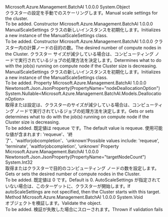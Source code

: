 <Type Name="ManualScaleSettings" FullName="Microsoft.Azure.Management.BatchAI.Models.ManualScaleSettings">
  <TypeSignature Language="C#" Value="public class ManualScaleSettings" />
  <TypeSignature Language="ILAsm" Value=".class public auto ansi beforefieldinit ManualScaleSettings extends System.Object" />
  <TypeSignature Language="DocId" Value="T:Microsoft.Azure.Management.BatchAI.Models.ManualScaleSettings" />
  <TypeSignature Language="VB.NET" Value="Public Class ManualScaleSettings" />
  <TypeSignature Language="F#" Value="type ManualScaleSettings = class" />
  <AssemblyInfo>
    <AssemblyName>Microsoft.Azure.Management.BatchAI</AssemblyName>
    <AssemblyVersion>1.0.0.0</AssemblyVersion>
  </AssemblyInfo>
  <Base>
    <BaseTypeName>System.Object</BaseTypeName>
  </Base>
  <Interfaces />
  <Docs>
    <summary>
            <span data-ttu-id="384eb-101">クラスターの設定を手動でのスケーリングします。</span><span class="sxs-lookup"><span data-stu-id="384eb-101">Manual scale settings for the cluster.</span></span>
            </summary>
    <remarks>To be added.</remarks>
  </Docs>
  <Members>
    <Member MemberName=".ctor">
      <MemberSignature Language="C#" Value="public ManualScaleSettings ();" />
      <MemberSignature Language="ILAsm" Value=".method public hidebysig specialname rtspecialname instance void .ctor() cil managed" />
      <MemberSignature Language="DocId" Value="M:Microsoft.Azure.Management.BatchAI.Models.ManualScaleSettings.#ctor" />
      <MemberSignature Language="VB.NET" Value="Public Sub New ()" />
      <MemberType>Constructor</MemberType>
      <AssemblyInfo>
        <AssemblyName>Microsoft.Azure.Management.BatchAI</AssemblyName>
        <AssemblyVersion>1.0.0.0</AssemblyVersion>
      </AssemblyInfo>
      <Parameters />
      <Docs>
        <summary>
            <span data-ttu-id="384eb-102">ManualScaleSettings クラスの新しいインスタンスを初期化します。</span><span class="sxs-lookup"><span data-stu-id="384eb-102">Initializes a new instance of the ManualScaleSettings class.</span></span>
            </summary>
        <remarks>To be added.</remarks>
      </Docs>
    </Member>
    <Member MemberName=".ctor">
      <MemberSignature Language="C#" Value="public ManualScaleSettings (int targetNodeCount, Nullable&lt;Microsoft.Azure.Management.BatchAI.Models.DeallocationOption&gt; nodeDeallocationOption = null);" />
      <MemberSignature Language="ILAsm" Value=".method public hidebysig specialname rtspecialname instance void .ctor(int32 targetNodeCount, valuetype System.Nullable`1&lt;valuetype Microsoft.Azure.Management.BatchAI.Models.DeallocationOption&gt; nodeDeallocationOption) cil managed" />
      <MemberSignature Language="DocId" Value="M:Microsoft.Azure.Management.BatchAI.Models.ManualScaleSettings.#ctor(System.Int32,System.Nullable{Microsoft.Azure.Management.BatchAI.Models.DeallocationOption})" />
      <MemberSignature Language="VB.NET" Value="Public Sub New (targetNodeCount As Integer, Optional nodeDeallocationOption As Nullable(Of DeallocationOption) = null)" />
      <MemberSignature Language="F#" Value="new Microsoft.Azure.Management.BatchAI.Models.ManualScaleSettings : int * Nullable&lt;Microsoft.Azure.Management.BatchAI.Models.DeallocationOption&gt; -&gt; Microsoft.Azure.Management.BatchAI.Models.ManualScaleSettings" Usage="new Microsoft.Azure.Management.BatchAI.Models.ManualScaleSettings (targetNodeCount, nodeDeallocationOption)" />
      <MemberType>Constructor</MemberType>
      <AssemblyInfo>
        <AssemblyName>Microsoft.Azure.Management.BatchAI</AssemblyName>
        <AssemblyVersion>1.0.0.0</AssemblyVersion>
      </AssemblyInfo>
      <Parameters>
        <Parameter Name="targetNodeCount" Type="System.Int32" />
        <Parameter Name="nodeDeallocationOption" Type="System.Nullable&lt;Microsoft.Azure.Management.BatchAI.Models.DeallocationOption&gt;" />
      </Parameters>
      <Docs>
        <param name="targetNodeCount"><span data-ttu-id="384eb-103">クラスター内の計算ノードの目的の数。</span><span class="sxs-lookup"><span data-stu-id="384eb-103">The desired number of compute nodes in the Cluster.</span></span></param>
        <param name="nodeDeallocationOption"><span data-ttu-id="384eb-104">クラスター サイズが減少している場合は、コンピューティング ノードで実行されているジョブの処理方法を決定します。</span><span class="sxs-lookup"><span data-stu-id="384eb-104">Determines what to do with the job(s) running on compute node if the Cluster size is decreasing.</span></span></param>
        <summary>
            <span data-ttu-id="384eb-105">ManualScaleSettings クラスの新しいインスタンスを初期化します。</span><span class="sxs-lookup"><span data-stu-id="384eb-105">Initializes a new instance of the ManualScaleSettings class.</span></span>
            </summary>
        <remarks>To be added.</remarks>
      </Docs>
    </Member>
    <Member MemberName="NodeDeallocationOption">
      <MemberSignature Language="C#" Value="public Nullable&lt;Microsoft.Azure.Management.BatchAI.Models.DeallocationOption&gt; NodeDeallocationOption { get; set; }" />
      <MemberSignature Language="ILAsm" Value=".property instance valuetype System.Nullable`1&lt;valuetype Microsoft.Azure.Management.BatchAI.Models.DeallocationOption&gt; NodeDeallocationOption" />
      <MemberSignature Language="DocId" Value="P:Microsoft.Azure.Management.BatchAI.Models.ManualScaleSettings.NodeDeallocationOption" />
      <MemberSignature Language="VB.NET" Value="Public Property NodeDeallocationOption As Nullable(Of DeallocationOption)" />
      <MemberSignature Language="F#" Value="member this.NodeDeallocationOption : Nullable&lt;Microsoft.Azure.Management.BatchAI.Models.DeallocationOption&gt; with get, set" Usage="Microsoft.Azure.Management.BatchAI.Models.ManualScaleSettings.NodeDeallocationOption" />
      <MemberType>Property</MemberType>
      <AssemblyInfo>
        <AssemblyName>Microsoft.Azure.Management.BatchAI</AssemblyName>
        <AssemblyVersion>1.0.0.0</AssemblyVersion>
      </AssemblyInfo>
      <Attributes>
        <Attribute>
          <AttributeName>Newtonsoft.Json.JsonProperty(PropertyName="nodeDeallocationOption")</AttributeName>
        </Attribute>
      </Attributes>
      <ReturnValue>
        <ReturnType>System.Nullable&lt;Microsoft.Azure.Management.BatchAI.Models.DeallocationOption&gt;</ReturnType>
      </ReturnValue>
      <Docs>
        <summary>
            <span data-ttu-id="384eb-106">取得または設定は、クラスターのサイズが減少している場合は、コンピューティング ノードで実行されているジョブの処理方法を決定します。</span><span class="sxs-lookup"><span data-stu-id="384eb-106">Gets or sets determines what to do with the job(s) running on compute node if the Cluster size is decreasing.</span></span>
            </summary>
        <value>To be added.</value>
        <remarks>
            <span data-ttu-id="384eb-107">既定値は requeue です。</span><span class="sxs-lookup"><span data-stu-id="384eb-107">The default value is requeue.</span></span> <span data-ttu-id="384eb-108">使用可能な値が含まれます: 'requeue'、'終了'、'waitforjobcompletion'、'unknown'</span><span class="sxs-lookup"><span data-stu-id="384eb-108">Possible values include: 'requeue', 'terminate', 'waitforjobcompletion', 'unknown'</span></span>
            </remarks>
      </Docs>
    </Member>
    <Member MemberName="TargetNodeCount">
      <MemberSignature Language="C#" Value="public int TargetNodeCount { get; set; }" />
      <MemberSignature Language="ILAsm" Value=".property instance int32 TargetNodeCount" />
      <MemberSignature Language="DocId" Value="P:Microsoft.Azure.Management.BatchAI.Models.ManualScaleSettings.TargetNodeCount" />
      <MemberSignature Language="VB.NET" Value="Public Property TargetNodeCount As Integer" />
      <MemberSignature Language="F#" Value="member this.TargetNodeCount : int with get, set" Usage="Microsoft.Azure.Management.BatchAI.Models.ManualScaleSettings.TargetNodeCount" />
      <MemberType>Property</MemberType>
      <AssemblyInfo>
        <AssemblyName>Microsoft.Azure.Management.BatchAI</AssemblyName>
        <AssemblyVersion>1.0.0.0</AssemblyVersion>
      </AssemblyInfo>
      <Attributes>
        <Attribute>
          <AttributeName>Newtonsoft.Json.JsonProperty(PropertyName="targetNodeCount")</AttributeName>
        </Attribute>
      </Attributes>
      <ReturnValue>
        <ReturnType>System.Int32</ReturnType>
      </ReturnValue>
      <Docs>
        <summary>
            <span data-ttu-id="384eb-109">取得またはクラスターで目的のコンピューティング ノードの数を設定します。</span><span class="sxs-lookup"><span data-stu-id="384eb-109">Gets or sets the desired number of compute nodes in the Cluster.</span></span>
            </summary>
        <value>To be added.</value>
        <remarks>
            <span data-ttu-id="384eb-110">既定値は 0 です。</span><span class="sxs-lookup"><span data-stu-id="384eb-110">Default is 0.</span></span> <span data-ttu-id="384eb-111">AutoScaleSettings が指定されていない場合は、このターゲットに、クラスターが開始します。</span><span class="sxs-lookup"><span data-stu-id="384eb-111">If autoScaleSettings are not specified, then the Cluster starts with this target.</span></span>
            </remarks>
      </Docs>
    </Member>
    <Member MemberName="Validate">
      <MemberSignature Language="C#" Value="public virtual void Validate ();" />
      <MemberSignature Language="ILAsm" Value=".method public hidebysig newslot virtual instance void Validate() cil managed" />
      <MemberSignature Language="DocId" Value="M:Microsoft.Azure.Management.BatchAI.Models.ManualScaleSettings.Validate" />
      <MemberSignature Language="VB.NET" Value="Public Overridable Sub Validate ()" />
      <MemberSignature Language="F#" Value="abstract member Validate : unit -&gt; unit&#xA;override this.Validate : unit -&gt; unit" Usage="manualScaleSettings.Validate " />
      <MemberType>Method</MemberType>
      <AssemblyInfo>
        <AssemblyName>Microsoft.Azure.Management.BatchAI</AssemblyName>
        <AssemblyVersion>1.0.0.0</AssemblyVersion>
      </AssemblyInfo>
      <ReturnValue>
        <ReturnType>System.Void</ReturnType>
      </ReturnValue>
      <Parameters />
      <Docs>
        <summary>
            <span data-ttu-id="384eb-112">オブジェクトを検証します。</span><span class="sxs-lookup"><span data-stu-id="384eb-112">Validate the object.</span></span>
            </summary>
        <remarks>To be added.</remarks>
        <exception cref="T:Microsoft.Rest.ValidationException">
            <span data-ttu-id="384eb-113">検証が失敗した場合にスローされます。</span><span class="sxs-lookup"><span data-stu-id="384eb-113">Thrown if validation fails</span></span>
            </exception>
      </Docs>
    </Member>
  </Members>
</Type>